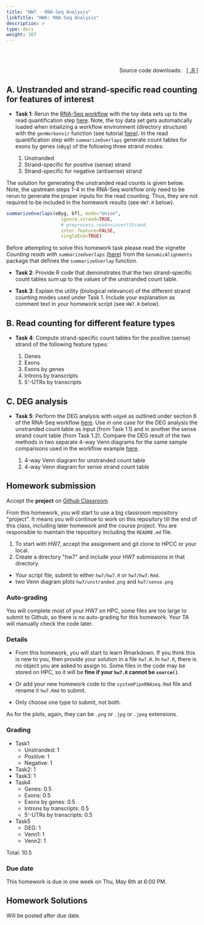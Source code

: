 ```yaml
---
title: "HW7 - RNA-Seq Analysis"
linkTitle: "HW6: RNA-Seq Analysis"
description: >
type: docs
weight: 307
---
```


<br></br>

<div style="text-align: right"> 
Source code downloads: &nbsp; <a href="https://raw.githubusercontent.com/tgirke/GEN242//main/content/en/assignments/Homework/HW07/HW07.R" target="_blank">[ .R ]</a>
</div>

## A. Unstranded and strand-specific read counting for features of interest

- __Task 1__: Rerun the [RNA-Seq
  workflow](https://girke.bioinformatics.ucr.edu/GEN242/tutorials/sprnaseq/sprnaseq/)
  with the toy data sets up to the read quantification step
  [here](https://girke.bioinformatics.ucr.edu/GEN242/tutorials/sprnaseq/sprnaseq/#read-quantification). Note,
  the toy data set gets automatically loaded when intializing a workflow environment (directory structure) with the `genWorkenvir` 
  function (see tutorial [here](https://girke.bioinformatics.ucr.edu/GEN242/tutorials/sprnaseq/sprnaseq/#experimental-design)). 
  In the read quantification step with `summarizeOverlaps` generate count
  tables for exons by genes (`eByg`) of the following three strand modes:

   1. Unstranded 
   2. Strand-specific for positive (sense) strand
   3. Strand-specific for negative (antisense) strand
   
The solution for generating the unstranded read counts is given below. Note, the upstream steps 1-4 in the RNA-Seq workflow only need to be rerun to generate the proper inputs for the read counting. Thus, they are not required to be included in the homework results (see `HW7.R` below).

```r
summarizeOverlaps(eByg, bfl, mode="Union", 
                    ignore.strand=TRUE, 
                    # preprocess.reads=invertStrand,
                    inter.feature=FALSE, 
                    singleEnd=TRUE)
```

Before attempting to solve this homework task please read the vignette _Counting reads with `summarizeOverlaps`_ ([here](http://bioconductor.org/packages/release/bioc/html/GenomicAlignments.html)) from the `GenomicAlignments` package that defines the `summarizeOverlap` function.

- __Task 2__: Provide R code that demonstrates that the two strand-specific count tables sum up to the values of the unstranded count table. 

- __Task 3__: Explain the utility (biological relevance) of the different strand counting modes used under Task 1. Include your explanation as comment text in your homework script (see `HW7.R` below). 

## B. Read counting for different feature types
- __Task 4__: Compute strand-specific count tables for the positive (sense) strand of the following feature types: 

   1. Genes
   2. Exons
   3. Exons by genes 
   4. Introns by transcripts
   5. 5'-UTRs by transcripts

## C. DEG analysis

- __Task 5__: Perform the DEG analysis with `edgeR` as outlined under section 6 of the RNA-Seq workflow [here](https://girke.bioinformatics.ucr.edu/GEN242/tutorials/sprnaseq/sprnaseq/#run-edger). Use in one case for the DEG analysis the unstranded count table as input (from Task 1.1) and in another the sense strand count table (from Task 1.2). Compare the DEG result of the two methods in two separate 4-way Venn diagrams for the same sample comparisons used in the workflow example [here](https://girke.bioinformatics.ucr.edu/GEN242/tutorials/sprnaseq/sprnaseq/#venn-diagrams-of-deg-sets).

   1. 4-way Venn diagram for unstranded count table
   2. 4-way Venn diagram for sense strand count table

## Homework submission

Accept the **project** on [Github Classroom](https://classroom.github.com/a/mSDjRBc8)

From this homework, you will start to use a big classroom repository "project". It means you will continue to work on 
this repository till the end of this class, including later homework and the course project. 
You are responsible to maintain the repository including the `README.md` file.

1. To start with HW7, accept the assignment and git clone to HPCC or your local. 
2. Create a directory "hw7" and include your HW7 submissions in that directory. 

- Your script file, submit to either `hw7/hw7.R` or `hw7/hw7.Rmd`.
- two Venn diagram plots `hw7/unstranded.png` and `hw7/sense.png`

### Auto-grading
You will complete most of your HW7 on HPC, some files are too large to submit 
to Github, so there is no auto-grading for this homework.  Your TA will 
manually check the code later.

### Details
- From this homework, you will start to learn Rmarkdown. If you think 
  this is new to you, then provide your solution in a file `hw7.R`. In `hw7.R`, 
  there is no object you are asked to assign to. Some files in 
  the code may be stored on HPC, so it will be **fine if your `hw7.R` cannot be `source()`**. 

- Or add your new homework code to the `systemPipeRNAseq.Rmd` file and rename it `hw7.Rmd` to submit.
- Only choose one type to submit, not both.

As for the plots, again, they can be `.png` or `.jpg` or `.jpeg` extensions.

### Grading
- Task1 
    - Unstranded: 1
    - Positive: 1
    - Negative: 1
- Task2: 1
- Task3: 1
- Task4 
    - Genes: 0.5
    - Exons: 0.5
    - Exons by genes: 0.5
    - Introns by transcripts: 0.5 
    - 5'-UTRs by transcripts: 0.5
- Task5 
    - DEG: 1
    - Venn1: 1
    - Venn2: 1

Total: 10.5

### Due date

This homework is due in one week on Thu, May 6th at 6:00 PM.

## Homework Solutions

Will be posted after due date.

